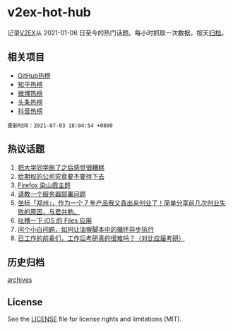 # v2ex-hot-hub

 记录[V2EX](https://www.v2ex.com/)从 2021-01-06 日至今的热门话题。每小时抓取一次数据，按天[归档](archives)。
 
 ## 相关项目

- [GitHub热榜](https://github.com/lonnyzhang423/github-hot-hub)
- [知乎热榜](https://github.com/lonnyzhang423/zhihu-hot-hub)
- [微博热榜](https://github.com/lonnyzhang423/weibo-hot-hub)
- [头条热榜](https://github.com/lonnyzhang423/toutiao-hot-hub)
- [抖音热榜](https://github.com/lonnyzhang423/douyin-hot-hub)


 `更新时间：2021-07-03 18:04:54 +0800`

## 热议话题

1. [把大学同学删了之后感觉很糟糕](https://www.v2ex.com/t/787210)
1. [给期权的公司究竟要不要待下去](https://www.v2ex.com/t/787259)
1. [Firefox 染山霞主题](https://www.v2ex.com/t/787228)
1. [请教一个服务器部署问题](https://www.v2ex.com/t/787220)
1. [坐标「郑州」，作为一个 7 年产品我又叒出来创业了！简单分享前几次创业失败的原因，与君共勉。](https://www.v2ex.com/t/787263)
1. [吐槽一下 iOS 的 Files 应用](https://www.v2ex.com/t/787243)
1. [问个小白问题，如何让油猴脚本中的循环异步执行](https://www.v2ex.com/t/787256)
1. [已工作的前辈们，工作后考研真的很难吗？（对比应届考研）](https://www.v2ex.com/t/787236)

## 历史归档

[archives](archives)

## License

See the [LICENSE](LICENSE) file for license rights and limitations (MIT).
